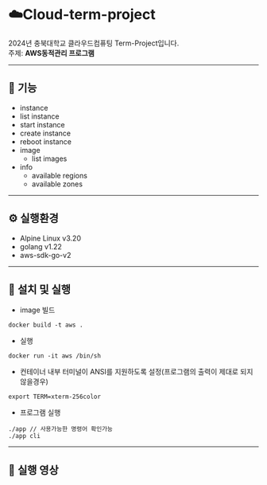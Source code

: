 # ☁️Cloud-term-project

2024년 충북대학교 클라우드컴퓨팅 Term-Project입니다.<br>
주제: **AWS동적관리 프로그램**

---

## 🚀 기능
- instance
 - list instance
 - start instance
 - create instance
 - reboot instance
- image
  - list images
- info
  - available regions
  - available zones
---

## ⚙️ 실행환경
- Alpine Linux v3.20
- golang v1.22
- aws-sdk-go-v2
---

## 📝 설치 및 실행
- image 빌드
```
docker build -t aws .
```

- 실행
```
docker run -it aws /bin/sh
```

- 컨테이너 내부 터미널이 ANSI를 지원하도록 설정(프로그램의 출력이 제대로 되지 않을경우)
```
export TERM=xterm-256color
```

- 프로그램 실행
```
./app // 사용가능한 명령어 확인가능
./app cli 
```

---

## 🎥 실행 영상

